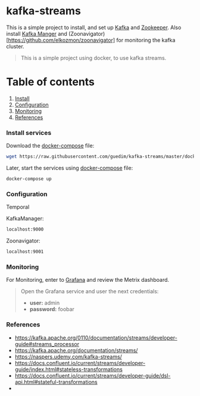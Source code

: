 # kafka-streams

This is a simple project to install, and set up  [Kafka](https://kafka.apache.org) and [Zookeeper](https://zookeeper.apache.org).
Also install [Kafka Manger](https://github.com/yahoo/kafka-manager) and (Zoonavigator)[https://github.com/elkozmon/zoonavigator] for monitoring the kafka cluster.

> This is a simple project using docker, to use kafka streams.

# Table of contents
1. [Install](#install)
2. [Configuration](#configuration)
3. [Monitoring](#monitoring)
4. [References](#references)


### Install services<a name="install"></a>

Download the [docker-compose](https://docs.docker.com/compose/) file:

```sh
wget https://raw.githubusercontent.com/guedim/kafka-streams/master/docker-compose.yml
```

Later, start the services using [docker-compose](https://docs.docker.com/compose/) file:
```sh
docker-compose up
```

### Configuration<a name="configuration"></a>

Temporal

KafkaManager:

```sh
localhost:9000
```

Zoonavigator:

```sh
localhost:9001
```


### Monitoring<a name="monitoring"></a>

For Monitoring, enter to [Grafana](http://grafana.com) and review the Metrix dashboard.

> Open the Grafana service and user the next credentials: 
>  - **user:** admin
>  - **password:** foobar


### References<a name="references"></a>

* https://kafka.apache.org/0110/documentation/streams/developer-guide#streams_processor 
* https://kafka.apache.org/documentation/streams/
* https://naspers.udemy.com/kafka-streams/
* https://docs.confluent.io/current/streams/developer-guide/index.html#stateless-transformations
* https://docs.confluent.io/current/streams/developer-guide/dsl-api.html#stateful-transformations
* 
